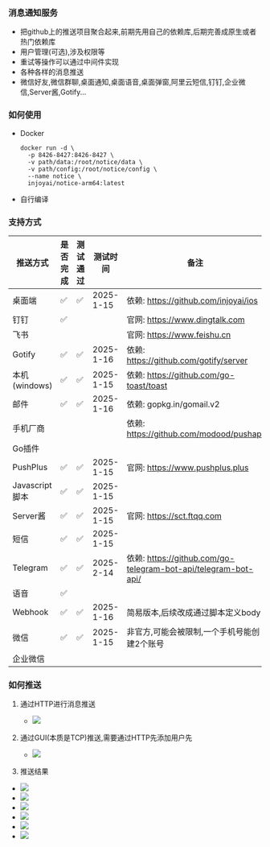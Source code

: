 ### 消息通知服务

- 把github上的推送项目聚合起来,前期先用自己的依赖库,后期完善成原生或者热门依赖库
- 用户管理(可选),涉及权限等
- 重试等操作可以通过中间件实现
- 各种各样的消息推送
- 微信好友,微信群聊,桌面通知,桌面语音,桌面弹窗,阿里云短信,钉钉,企业微信,Server酱,Gotify...

### 如何使用

- Docker
  ```shell
  docker run -d \
    -p 8426-8427:8426-8427 \
    -v path/data:/root/notice/data \
    -v path/config:/root/notice/config \
    --name notice \
    injoyai/notice-arm64:latest
  ```
- 自行编译

### 支持方式

| 推送方式         | 是否完成 | 测试通过 | 测试时间      | 备注                                                           |
|--------------|------|------|-----------|--------------------------------------------------------------|
| 桌面端          | ✅    | ✅    | 2025-1-15 | 依赖: https://github.com/injoyai/ios                           
| 钉钉           | ✅    |      |           | 官网: https://www.dingtalk.com                                 
| 飞书           |      |      |           | 官网: https://www.feishu.cn                                    
| Gotify       | ✅    | ✅    | 2025-1-16 | 依赖: https://github.com/gotify/server                         
| 本机(windows)  | ✅    | ✅    | 2025-1-15 | 依赖: https://github.com/go-toast/toast                        
| 邮件           | ✅    | ✅    | 2025-1-16 | 依赖: gopkg.in/gomail.v2                                       
| 手机厂商         |      |      |           | 依赖: https://github.com/modood/pushapi                        
| Go插件         |      |      |           |
| PushPlus     | ✅    | ✅    | 2025-1-15 | 官网: https://www.pushplus.plus                                
| Javascript脚本 | ✅    | ✅    | 2025-1-15 |
| Server酱      | ✅    | ✅    | 2025-1-15 | 官网: https://sct.ftqq.com                                     
| 短信           | ✅    | ✅    | 2025-1-15 |
| Telegram     | ✅    | ✅    | 2025-2-14 | 依赖: https://github.com/go-telegram-bot-api/telegram-bot-api/ 
| 语音           | ✅    |      |           |
| Webhook      | ✅    | ✅    | 2025-1-16 | 简易版本,后续改成通过脚本定义body                                          |
| 微信           | ✅    | ✅    | 2025-1-15 | 非官方,可能会被限制,一个手机号能创建2个账号                                      |
| 企业微信         |      |      |           |

### 如何推送

1. 通过HTTP进行消息推送

   - ![](docs/push_by_http.png)

2. 通过GUI(本质是TCP)推送,需要通过HTTP先添加用户先

   - ![](docs/push_by_gui.png)

3. 推送结果

  - ![](docs/mail_message.png)
  - ![](docs/telegram_message.png)
  - ![](docs/wechat_message.png)
  - ![](docs/windows_message.png)
  - ![](docs/pushplus_message.png)
  - ![](docs/serverchan_message.png)
